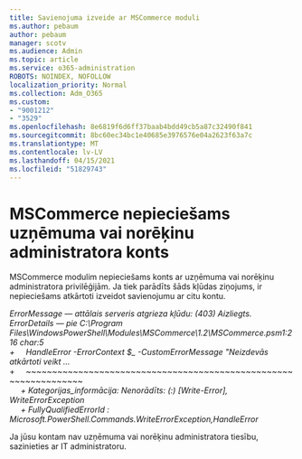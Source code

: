 ```yaml
---
title: Savienojuma izveide ar MSCommerce moduli
ms.author: pebaum
author: pebaum
manager: scotv
ms.audience: Admin
ms.topic: article
ms.service: o365-administration
ROBOTS: NOINDEX, NOFOLLOW
localization_priority: Normal
ms.collection: Adm_O365
ms.custom:
- "9001212"
- "3529"
ms.openlocfilehash: 8e6819f6d6ff37baab4bdd49cb5a87c32490f841
ms.sourcegitcommit: 8bc60ec34bc1e40685e3976576e04a2623f63a7c
ms.translationtype: MT
ms.contentlocale: lv-LV
ms.lasthandoff: 04/15/2021
ms.locfileid: "51829743"
---
```

# <a name="mscommerce-requires-a-company-or-billing-administrator-account"></a>MSCommerce nepieciešams uzņēmuma vai norēķinu administratora konts

MSCommerce modulim nepieciešams konts ar uzņēmuma vai norēķinu administratora privilēģijām. Ja tiek parādīts šāds kļūdas ziņojums, ir nepieciešams atkārtoti izveidot savienojumu ar citu kontu.

*ErrorMessage — attālais serveris atgrieza kļūdu: (403) Aizliegts. ErrorDetails — pie C:\Program Files\WindowsPowerShell\Modules\MSCommerce\1.2\MSCommerce.psm1:216 char:5*<br>
*+&nbsp;&nbsp;&nbsp;&nbsp;&nbsp;HandleError -ErrorContext $_ -CustomErrorMessage "Neizdevās atkārtoti veikt ...*<br>
\+&nbsp;&nbsp;&nbsp;&nbsp;&nbsp;~~~~~~~~~~~~~~~~~~~~~~~~~~~~~~~~~~~~~~~~~~~~~~~~~~~~~~~~~~~~~~~~~<br>
&nbsp;&nbsp;&nbsp;&nbsp;&nbsp;*+ Kategorijas_informācija: Nenorādīts: (:) [Write-Error], WriteErrorException*<br>
&nbsp;&nbsp;&nbsp;&nbsp;&nbsp;*+ FullyQualifiedErrorId : Microsoft.PowerShell.Commands.WriteErrorException,HandleError*

Ja jūsu kontam nav uzņēmuma vai norēķinu administratora tiesību, sazinieties ar IT administratoru.
